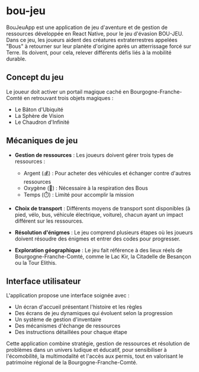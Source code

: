 # bou-jeu

BouJeuApp est une application de jeu d'aventure et de gestion de ressources développée en React Native, pour le jeu d'évasion BOU-JEU. Dans ce jeu, les joueurs aident des créatures extraterrestres appelées "Bous" à retourner sur leur planète d'origine après un atterrissage forcé sur Terre. Ils doivent, pour cela, relever différents défis liés à la mobilité durable.

## Concept du jeu

Le joueur doit activer un portail magique caché en Bourgogne-Franche-Comté en retrouvant trois objets magiques :
- Le Bâton d'Ubiquité
- La Sphère de Vision
- Le Chaudron d'Infinité

## Mécaniques de jeu

- **Gestion de ressources** : Les joueurs doivent gérer trois types de ressources :
  - Argent (💰) : Pour acheter des véhicules et échanger contre d'autres ressources
  - Oxygène (💨) : Nécessaire à la respiration des Bous
  - Temps (⏱️) : Limité pour accomplir la mission

- **Choix de transport** : Différents moyens de transport sont disponibles (à pied, vélo, bus, véhicule électrique, voiture), chacun ayant un impact différent sur les ressources.

- **Résolution d'énigmes** : Le jeu comprend plusieurs étapes où les joueurs doivent résoudre des énigmes et entrer des codes pour progresser.

- **Exploration géographique** : Le jeu fait référence à des lieux réels de Bourgogne-Franche-Comté, comme le Lac Kir, la Citadelle de Besançon ou la Tour Elithis.

## Interface utilisateur

L'application propose une interface soignée avec :
- Un écran d'accueil présentant l'histoire et les règles
- Des écrans de jeu dynamiques qui évoluent selon la progression
- Un système de gestion d'inventaire
- Des mécanismes d'échange de ressources
- Des instructions détaillées pour chaque étape

Cette application combine stratégie, gestion de ressources et résolution de problèmes dans un univers ludique et éducatif, pour sensibiliser à l'écomobilité, la multimodalité et l'accès aux permis, tout en valorisant le patrimoine régional de la Bourgogne-Franche-Comté.

